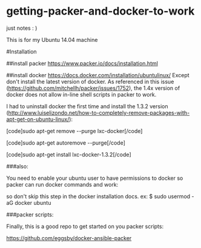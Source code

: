 # getting-packer-and-docker-to-work
just notes : )

This is for my Ubuntu 14.04 machine

#Installation

##install packer
https://www.packer.io/docs/installation.html

##install docker
https://docs.docker.com/installation/ubuntulinux/
Except don't install the latest version of docker. As referenced in this issue (https://github.com/mitchellh/packer/issues/1752), the 1.4x version of docker does not allow in-line shell scripts in packer to work.

I had to uninstall docker the first time and install the 1.3.2 version (http://www.luiselizondo.net/how-to-completely-remove-packages-with-apt-get-on-ubuntu-linux/):

[code]sudo apt-get remove --purge lxc-docker[/code]

[code]sudo apt-get autoremove --purge[/code]

[code]sudo apt-get install lxc-docker-1.3.2[/code]

###also:

You need to enable your ubuntu user to have permissions to docker so packer can run docker commands and work:

so don't skip this step in the docker installation docs. ex: $ sudo usermod -aG docker ubuntu

###packer scripts:

Finally, this is a good repo to get started on you packer scripts:

https://github.com/eggsby/docker-ansible-packer



